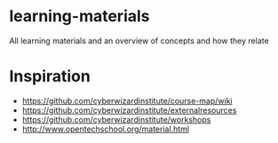 # learning-materials
All learning materials and an overview of concepts and how they relate

# Inspiration
* https://github.com/cyberwizardinstitute/course-map/wiki
* https://github.com/cyberwizardinstitute/externalresources
* https://github.com/cyberwizardinstitute/workshops
* http://www.opentechschool.org/material.html
